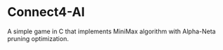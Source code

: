 # Connect4-AI
A simple game in C that implements MiniMax algorithm with Alpha-Neta pruning optimization.
